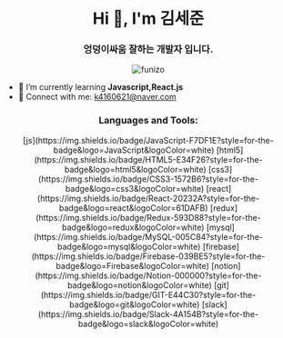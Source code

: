 <p align="center"> 
<h1 align="center">Hi 👋, I'm 김세준</h1>
<h3 align="center">엉덩이싸움 잘하는 개발자 입니다.</h3>

<p align="center"> <img src="https://komarev.com/ghpvc/?username=funizo&label=Profile%20views&color=0e75b6&style=flat" alt="funizo" /> </p>

- 🌱 I’m currently learning **Javascript,React.js**
- 🌱 Connect with me: k4160621@naver.com






<h3 align="center">Languages and Tools:</h3>
<p align="center"> 
<javascript>
[js](https://img.shields.io/badge/JavaScript-F7DF1E?style=for-the-badge&logo=JavaScript&logoColor=white)
[html5](https://img.shields.io/badge/HTML5-E34F26?style=for-the-badge&logo=html5&logoColor=white)
[css3](https://img.shields.io/badge/CSS3-1572B6?style=for-the-badge&logo=css3&logoColor=white)
[react](https://img.shields.io/badge/React-20232A?style=for-the-badge&logo=react&logoColor=61DAFB)
[redux](https://img.shields.io/badge/Redux-593D88?style=for-the-badge&logo=redux&logoColor=white)
[mysql](https://img.shields.io/badge/MySQL-005C84?style=for-the-badge&logo=mysql&logoColor=white)
[firebase](https://img.shields.io/badge/Firebase-039BE5?style=for-the-badge&logo=Firebase&logoColor=white)
[notion](https://img.shields.io/badge/Notion-000000?style=for-the-badge&logo=notion&logoColor=white)
[git](https://img.shields.io/badge/GIT-E44C30?style=for-the-badge&logo=git&logoColor=white)
[slack](https://img.shields.io/badge/Slack-4A154B?style=for-the-badge&logo=slack&logoColor=white)
</javascript>
</p>


